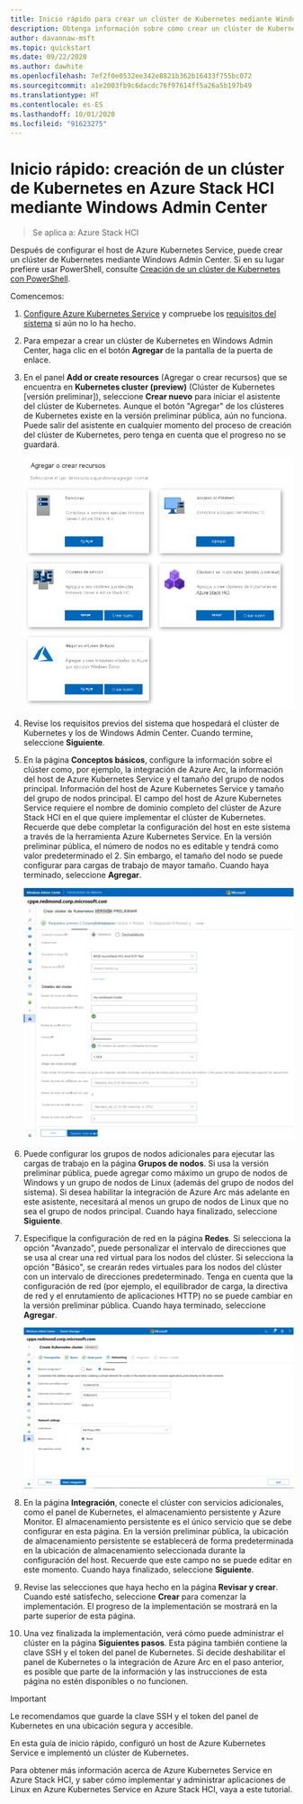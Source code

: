 ```yaml
---
title: Inicio rápido para crear un clúster de Kubernetes mediante Windows Admin Center
description: Obtenga información sobre cómo crear un clúster de Kubernetes mediante Windows Admin Center.
author: davannaw-msft
ms.topic: quickstart
ms.date: 09/22/2020
ms.author: dawhite
ms.openlocfilehash: 7ef2f0e0532ee342e8821b362b16433f755bc072
ms.sourcegitcommit: a1e2003fb9c6dacdc76f97614ff5a26a5b197b49
ms.translationtype: HT
ms.contentlocale: es-ES
ms.lasthandoff: 10/01/2020
ms.locfileid: "91623275"
---
```

# <a name="quickstart-create-a-kubernetes-cluster-on-azure-stack-hci-using-windows-admin-center"></a>Inicio rápido: creación de un clúster de Kubernetes en Azure Stack HCI mediante Windows Admin Center

> Se aplica a: Azure Stack HCI

Después de configurar el host de Azure Kubernetes Service, puede crear un clúster de Kubernetes mediante Windows Admin Center. Si en su lugar prefiere usar PowerShell, consulte [Creación de un clúster de Kubernetes con PowerShell](create-kubernetes-cluster-powershell.md).

Comencemos:

1. [Configure Azure Kubernetes Service](setup.md) y compruebe los [requisitos del sistema](system-requirements.md) si aún no lo ha hecho.
1. Para empezar a crear un clúster de Kubernetes en Windows Admin Center, haga clic en el botón **Agregar** de la pantalla de la puerta de enlace.
2. En el panel **Add or create resources** (Agregar o crear recursos) que se encuentra en **Kubernetes cluster (preview)** (Clúster de Kubernetes [versión preliminar]), seleccione **Crear nuevo** para iniciar el asistente del clúster de Kubernetes. Aunque el botón "Agregar" de los clústeres de Kubernetes existe en la versión preliminar pública, aún no funciona. Puede salir del asistente en cualquier momento del proceso de creación del clúster de Kubernetes, pero tenga en cuenta que el progreso no se guardará. 

    ![Muestra la hoja Add or create resources ("Agregar o crear recursos") de Windows Admin Center, que ahora incluye el nuevo icono para los clústeres de Kubernetes.](.\media\create-kubernetes-cluster\add-connection.png)

3. Revise los requisitos previos del sistema que hospedará el clúster de Kubernetes y los de Windows Admin Center. Cuando termine, seleccione **Siguiente**. 
4. En la página **Conceptos básicos**, configure la información sobre el clúster como, por ejemplo, la integración de Azure Arc, la información del host de Azure Kubernetes Service y el tamaño del grupo de nodos principal.  Información del host de Azure Kubernetes Service y tamaño del grupo de nodos principal. El campo del host de Azure Kubernetes Service requiere el nombre de dominio completo del clúster de Azure Stack HCI en el que quiere implementar el clúster de Kubernetes. Recuerde que debe completar la configuración del host en este sistema a través de la herramienta Azure Kubernetes Service. En la versión preliminar pública, el número de nodos no es editable y tendrá como valor predeterminado el 2. Sin embargo, el tamaño del nodo se puede configurar para cargas de trabajo de mayor tamaño. Cuando haya terminado, seleccione **Agregar**.

    ![Se muestra la página Aspectos básicos del asistente para clústeres de Kubernetes.](.\media\create-kubernetes-cluster\basics.png)

5. Puede configurar los grupos de nodos adicionales para ejecutar las cargas de trabajo en la página **Grupos de nodos**. Si usa la versión preliminar pública, puede agregar como máximo un grupo de nodos de Windows y un grupo de nodos de Linux (además del grupo de nodos del sistema). Si desea habilitar la integración de Azure Arc más adelante en este asistente, necesitará al menos un grupo de nodos de Linux que no sea el grupo de nodos principal. Cuando haya finalizado, seleccione **Siguiente**.
6. Especifique la configuración de red en la página **Redes**. Si selecciona la opción "Avanzado", puede personalizar el intervalo de direcciones que se usa al crear una red virtual para los nodos del clúster. Si selecciona la opción "Básico", se crearán redes virtuales para los nodos del clúster con un intervalo de direcciones predeterminado. Tenga en cuenta que la configuración de red (por ejemplo, el equilibrador de carga, la directiva de red y el enrutamiento de aplicaciones HTTP) no se puede cambiar en la versión preliminar pública. Cuando haya terminado, seleccione **Agregar**.

    ![Se muestra la página Redes del asistente para clústeres de Kubernetes.](.\media\create-kubernetes-cluster\networking.png)

7. En la página **Integración**, conecte el clúster con servicios adicionales, como el panel de Kubernetes, el almacenamiento persistente y Azure Monitor. El almacenamiento persistente es el único servicio que se debe configurar en esta página. En la versión preliminar pública, la ubicación de almacenamiento persistente se establecerá de forma predeterminada en la ubicación de almacenamiento seleccionada durante la configuración del host. Recuerde que este campo no se puede editar en este momento. Cuando haya finalizado, seleccione **Siguiente**.
8. Revise las selecciones que haya hecho en la página **Revisar y crear**. Cuando esté satisfecho, seleccione **Crear** para comenzar la implementación. El progreso de la implementación se mostrará en la parte superior de esta página. 
9. Una vez finalizada la implementación, verá cómo puede administrar el clúster en la página **Siguientes pasos**. Esta página también contiene la clave SSH y el token del panel de Kubernetes. Si decide deshabilitar el panel de Kubernetes o la integración de Azure Arc en el paso anterior, es posible que parte de la información y las instrucciones de esta página no estén disponibles o no funcionen.

> [!IMPORTANT] 
> Le recomendamos que guarde la clave SSH y el token del panel de Kubernetes en una ubicación segura y accesible.

En esta guía de inicio rápido, configuró un host de Azure Kubernetes Service e implementó un clúster de Kubernetes. 

Para obtener más información acerca de Azure Kubernetes Service en Azure Stack HCI, y saber cómo implementar y administrar aplicaciones de Linux en Azure Kubernetes Service en Azure Stack HCI, vaya a este tutorial.
